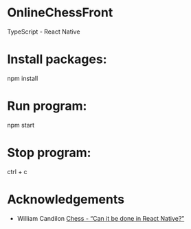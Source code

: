 # OnlineChessFront
TypeScript - React Native

# Install packages:
npm install

# Run program:
npm start

# Stop program:
ctrl + c

# Acknowledgements
- William Candilon [Chess - “Can it be done in React Native?”](https://youtu.be/JulJJxbP_T0)
